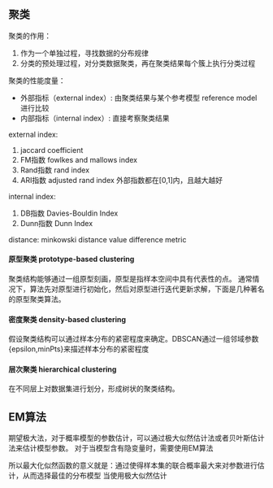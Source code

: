 聚类
------
聚类的作用：   
1. 作为一个单独过程，寻找数据的分布规律
2. 分类的预处理过程，对分类数据聚类，再在聚类结果每个簇上执行分类过程

聚类的性能度量：   
- 外部指标（external index）: 由聚类结果与某个参考模型 reference model 进行比较
- 内部指标（internal index）: 直接考察聚类结果

external index:   
1. jaccard coefficient
2. FM指数 fowlkes and mallows index
3. Rand指数 rand index 
4. ARI指数 adjusted rand index
外部指数都在[0,1]内，且越大越好


internal index:
1. DB指数 Davies-Bouldin Index 
2. Dunn指数 Dunn Index

distance:
minkowski distance 
value difference metric 


#### 原型聚类 prototype-based clustering
聚类结构能够通过一组原型刻画，原型是指样本空间中具有代表性的点。
通常情况下，算法先对原型进行初始化，然后对原型进行迭代更新求解，下面是几种著名的原型聚类算法。



#### 密度聚类 density-based clustering
假设聚类结构可以通过样本分布的紧密程度来确定。DBSCAN通过一组邻域参数{epsilon,minPts}来描述样本分布的紧密程度

#### 层次聚类 hierarchical clustering
在不同层上对数据集进行划分，形成树状的聚类结构。


EM算法
------
期望极大法，对于概率模型的参数估计，可以通过极大似然估计法或者贝叶斯估计法来估计模型参数。
对于当模型含有隐变量时，需要使用EM算法


所以最大化似然函数的意义就是：通过使得样本集的联合概率最大来对参数进行估计，从而选择最佳的分布模型
当使用极大似然估计